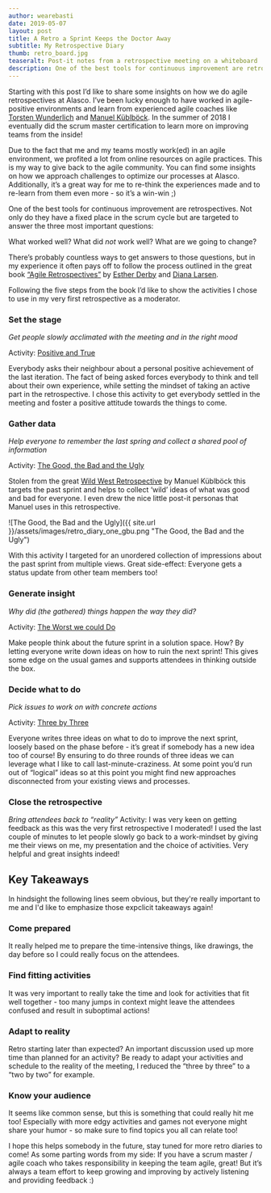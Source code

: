 ```yaml
---
author: wearebasti
date: 2019-05-07
layout: post
title: A Retro a Sprint Keeps the Doctor Away
subtitle: My Retrospective Diary
thumb: retro_board.jpg
teaseralt: Post-it notes from a retrospective meeting on a whiteboard
description: One of the best tools for continuous improvement are retrospectives. Not only do they have a fixed place in the scrum cycle but are targeted to answer the three most important questions.
---
```

Starting with this post I’d like to share some insights on how we do agile retrospectives at Alasco. I’ve been lucky enough to have worked in agile-positive environments and learn from experienced agile coaches like [Torsten Wunderlich](https://twitter.com/wunderbricks) and [Manuel Küblböck](https://twitter.com/ManuelKublbock). In the summer of 2018 I eventually did the scrum master certification to learn more on improving teams from the inside!

Due to the fact that me and my teams mostly work(ed) in an agile environment, we profited a lot from online resources on agile practices. This is my way to give back to the agile community. You can find some insights on how we approach challenges to optimize our processes at Alasco. Additionally, it’s a great way for me to re-think the experiences made and to re-learn from them even more - so it’s a win-win ;)

One of the best tools for continuous improvement are retrospectives. Not only do they have a fixed place in the scrum cycle but are targeted to answer the three most important questions:

What worked well?
What did _not_ work well?
What are we going to change?

There’s probably countless ways to get answers to those questions, but in my experience it often pays off to follow the process outlined in the great book [“Agile Retrospectives”](https://pragprog.com/book/dlret/agile-retrospectives) by [Esther Derby](https://www.estherderby.com/about-esther) and [Diana Larsen](http://www.twitter.com/DianaOfPortland). 

Following the five steps from the book I’d like to show the activities I chose to use in my very first retrospective as a moderator.

### Set the stage
*Get people slowly acclimated with the meeting and in the right mood*

Activity: [Positive and True](https://retromat.org/en/?id=122)

Everybody asks their neighbour about a personal positive achievement of the last iteration. The fact of being asked forces everybody to think and tell about their own experience, while setting the mindset of taking an active part in the retrospective.
I chose this activity to get everybody settled in the meeting and foster a positive attitude towards the things to come.

### Gather data
*Help everyone to remember the last spring and collect a shared pool of information*

Activity: [The Good, the Bad and the Ugly](https://retromat.org/en/?id=121)

Stolen from the great [Wild West Retrospective](https://qualityswdev.com/2016/02/04/wild-wild-west-retrospective/) by Manuel Küblböck this targets the past sprint and helps to collect ‘wild’ ideas of what was good and bad for everyone. I even drew the nice little post-it personas that Manuel uses in this retrospective.

![The Good, the Bad and the Ugly]({{ site.url }}/assets/images/retro_diary_one_gbu.png "The Good, the Bad and the Ugly")

With this activity I targeted for an unordered collection of impressions about the past sprint from multiple views. Great side-effect: Everyone gets a status update from other team members too!

### Generate insight
*Why did (the gathered) things happen the way they did?*

Activity: [The Worst we could Do](https://retromat.org/en/?id=69)

Make people think about the future sprint in a solution space. How? By letting everyone write down ideas on how to ruin the next sprint! This gives some edge on the usual games and supports attendees in thinking outside the box.

### Decide what to do
*Pick issues to work on with concrete actions*

Activity: [Three by Three](https://www.qeek.co/blog/collaborative-idea-exploration-and-the-end-of-the-loudest-voice)

Everyone writes three ideas on what to do to improve the next sprint, loosely based on the phase before - it’s great if somebody has a new idea too of course! By ensuring to do three rounds of three ideas we can leverage what I like to call last-minute-craziness. At some point you’d run out of “logical” ideas so at this point you might find new approaches disconnected from your existing views and processes. 
### Close the retrospective
*Bring attendees back to “reality”*
Activity: I was very keen on getting feedback as this was the very first retrospective I moderated! I used the last couple of minutes to let people slowly go back to a work-mindset by giving me their views on me, my presentation and the choice of activities. Very helpful and great insights indeed!

## Key Takeaways
In hindsight the following lines seem obvious, but they're really important to me and I'd like to emphasize those expclicit takeaways again!

### Come prepared
It really helped me to prepare the time-intensive things, like drawings, the day before so I could really focus on the attendees. 

### Find fitting activities
It was very important to really take the time and look for activities that fit well together - too many jumps in context might leave the attendees confused and result in suboptimal actions!

### Adapt to reality
Retro starting later than expected? An important discussion used up more time than planned for an activity? Be ready to adapt your activities and schedule to the reality of the meeting, I reduced the “three by three” to a “two by two” for example.

### Know your audience
It seems like common sense, but this is something that could really hit me too! Especially with more edgy activities and games not everyone might share your humor - so make sure to find topics you all can relate too!

I hope this helps somebody in the future, stay tuned for more retro diaries to come! As some parting words from my side: If you have a scrum master / agile coach who takes responsibility in keeping the team agile, great! But it’s always a team effort to keep growing and improving by actively listening and providing feedback :)

